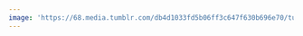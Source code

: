 ```yaml
---
image: 'https://68.media.tumblr.com/db4d1033fd5b06ff3c647f630b696e70/tumblr_n66q4xjPGu1tbdx3so1_r1_1280.jpg'
---
```

